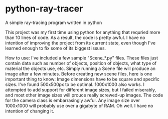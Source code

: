 # python-ray-tracer
A simple ray-tracing program written in python

This project was my first time using python for anything that requried more than 10 lines of code. As a result, the code is pretty awful. I have no intention of improving the project from its current state, even though I've learned enough to fix some of its biggest issues.

How to use:
I've included a few sample "Scene_*.py" files. These files just contain data such as number of objects, position of objects, what type of material the objects use, etc. Simply running a Scene file will produce an image after a few minutes. Before creating new scene files, here is one important thing to know:
Image dimensions have to be square and specific sizes. I've found 500x500px to be optimal. 1000x1000 also works. I attempted to add support for different image sizes, but I failed miserably, and most other image sizes will prouce really screwed-up images. The code for the camera class is embarrasingly awful. Any image size over 1000x1000 will probably use over a gigabyte of RAM. Oh well. I have no intention of changing it.
